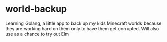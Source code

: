 # world-backup
Learning Golang, a little app to back up my kids Minecraft worlds
because they are working hard on them only to have them get corrupted. Will
also use as a chance to try out Elm
